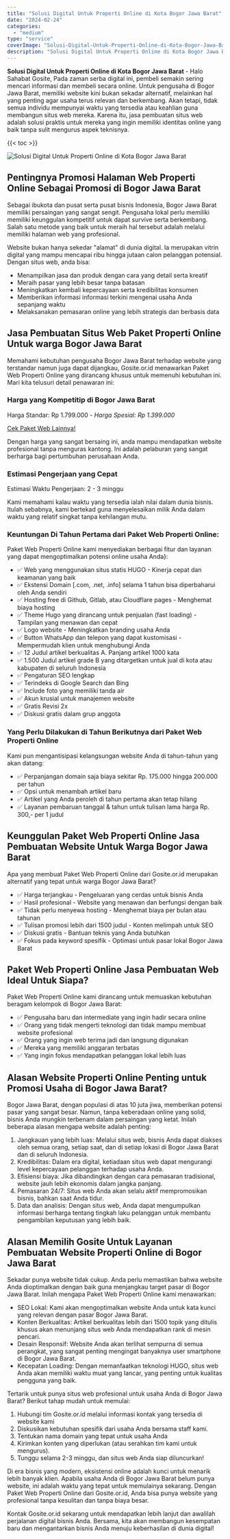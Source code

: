 ```yaml
---
title: "Solusi Digital Untuk Properti Online di Kota Bogor Jawa Barat"
date: "2024-02-24"
categories: 
  - "medium"
type: "service"
coverImage: "Solusi-Digital-Untuk-Properti-Online-di-Kota-Bogor-Jawa-Barat.png"
description: "Solusi Digital Untuk Properti Online di Kota Bogor Jawa Barat. Kontak Gosite.or.id sekarang untuk mendapatkan lebih lanjut dan awalilah perjalanan digital bi..."
---
```


**Solusi Digital Untuk Properti Online di Kota Bogor Jawa Barat** - Halo Sahabat Gosite, Pada zaman serba digital ini, pembeli semakin sering mencari informasi dan membeli secara online. Untuk pengusaha di Bogor Jawa Barat, memiliki website kini bukan sekadar alternatif, melainkan hal yang penting agar usaha terus relevan dan berkembang. Akan tetapi, tidak semua individu mempunyai waktu yang tersedia atau keahlian guna membangun situs web mereka. Karena itu, jasa pembuatan situs web adalah solusi praktis untuk mereka yang ingin memiliki identitas online yang baik tanpa sulit mengurus aspek teknisnya.

{{< toc >}}

![Solusi Digital Untuk Properti Online di Kota Bogor Jawa Barat](/images/medium/Solusi-Digital-Untuk-Properti-Online-di-Kota-Bogor-Jawa-Barat.png)

## Pentingnya Promosi Halaman Web Properti Online Sebagai Promosi di Bogor Jawa Barat

Sebagai ibukota dan pusat serta pusat bisnis Indonesia, Bogor Jawa Barat memiliki persaingan yang sangat sengit. Pengusaha lokal perlu memiliki memiliki keunggulan kompetitif untuk dapat survive serta berkembang. Salah satu metode yang baik untuk meraih hal tersebut adalah melalui memiliki halaman web yang profesional.

Website bukan hanya sekedar "alamat" di dunia digital. Ia merupakan vitrin digital yang mampu mencapai ribu hingga jutaan calon pelanggan potensial. Dengan situs web, anda bisa:

- Menampilkan jasa dan produk dengan cara yang detail serta kreatif
- Meraih pasar yang lebih besar tanpa batasan
- Meningkatkan kembali kepercayaan serta kredibilitas konsumen
- Memberikan informasi informasi terkini mengenai usaha Anda sepanjang waktu
- Melaksanakan pemasaran online yang lebih strategis dan berbasis data

## Jasa Pembuatan Situs Web Paket Properti Online Untuk warga Bogor Jawa Barat

Memahami kebutuhan pengusaha Bogor Jawa Barat terhadap website yang terstandar namun juga dapat dijangkau, Gosite.or.id menawarkan Paket Web Properti Online yang dirancang khusus untuk memenuhi kebutuhan ini. Mari kita telusuri detail penawaran ini:

### Harga yang Kompetitip di Bogor Jawa Barat

<a class="cta-button">Harga Standar: Rp 1.799.000 - <em>Harga Spesial: Rp 1.399.000</em></a>

<a href="/jasa-web/" class="cta-button">Cek Paket Web Lainnya!</a>

Dengan harga yang sangat bersaing ini, anda mampu mendapatkan website profesional tanpa menguras kantong. Ini adalah pelaburan yang sangat berharga bagi pertumbuhan perusahaan Anda.

### Estimasi Pengerjaan yang Cepat

Estimasi Waktu Pengerjaan: 2 - 3 minggu

Kami memahami kalau waktu yang tersedia ialah nilai dalam dunia bisnis. Itulah sebabnya, kami bertekad guna menyelesaikan milik Anda dalam waktu yang relatif singkat tanpa kehilangan mutu.

### Keuntungan Di Tahun Pertama dari Paket Web Properti Online:

Paket Web Properti Online kami menyediakan berbagai fitur dan layanan yang dapat mengoptimalkan potensi online usaha Anda}:

- ✅ Web yang menggunakan situs statis HUGO - Kinerja cepat dan keamanan yang baik
- ✅ Ekstensi Domain \[.com, .net, .info\] selama 1 tahun bisa diperbaharui oleh Anda sendiri
- ✅ Hosting free di Github, Gitlab, atau Cloudflare pages - Menghemat biaya hosting
- ✅ Theme Hugo yang dirancang untuk penjualan (fast loading) - Tampilan yang menawan dan cepat
- ✅ Logo website - Meningkatkan branding usaha Anda
- ✅ Button WhatsApp dan telepon yang dapat kustomisasi - Mempermudah klien untuk menghubungi Anda
- ✅ 12 Judul artikel berkualitas A. Panjang artikel 1000 kata
- ✅ 1.500 Judul artikel grade B yang ditargetkan untuk jual di kota atau kabupaten di seluruh Indonesia
- ✅ Pengaturan SEO lengkap
- ✅ Terindeks di Google Search dan Bing
- ✅ Include foto yang memiliki tanda air
- ✅ Akun krusial untuk manajemen website
- ✅ Gratis Revisi 2x
- ✅ Diskusi gratis dalam grup anggota

### Yang Perlu Dilakukan di Tahun Berikutnya dari Paket Web Properti Online

Kami pun mengantisipasi kelangsungan website Anda di tahun-tahun yang akan datang:

- ✅ Perpanjangan domain saja biaya sekitar Rp. 175.000 hingga 200.000 per tahun
- ✅ Opsi untuk menambah artikel baru
- ✅ Artikel yang Anda peroleh di tahun pertama akan tetap hilang
- ✅ Layanan pembaruan tanggal & tahun untuk tulisan lama harga Rp. 300,- per 1 judul

## Keunggulan Paket Web Properti Online Jasa Pembuatan Website Untuk Warga Bogor Jawa Barat

Apa yang membuat Paket Web Properti Online dari Gosite.or.id merupakan alternatif yang tepat untuk warga Bogor Jawa Barat?

- ✅ Harga terjangkau - Pengeluaran yang cerdas untuk bisnis Anda
- ✅ Hasil profesional - Website yang menawan dan berfungsi dengan baik
- ✅ Tidak perlu menyewa hosting - Menghemat biaya per bulan atau tahunan
- ✅ Tulisan promosi lebih dari 1500 judul - Konten melimpah untuk SEO
- ✅ Diskusi gratis - Bantuan teknis yang Anda butuhkan
- ✅ Fokus pada keyword spesifik - Optimasi untuk pasar lokal Bogor Jawa Barat

## Paket Web Properti Online Jasa Pembuatan Web Ideal Untuk Siapa?

Paket Web Properti Online kami dirancang untuk memuaskan kebutuhan beragam kelompok di Bogor Jawa Barat:

- ✅ Pengusaha baru dan intermediate yang ingin hadir secara online
- ✅ Orang yang tidak mengerti teknologi dan tidak mampu membuat website profesional
- ✅ Orang yang ingin web terima jadi dan langsung digunakan
- ✅ Mereka yang memiliki anggaran terbatas
- ✅ Yang ingin fokus mendapatkan pelanggan lokal lebih luas

## Alasan Website Properti Online Penting untuk Promosi Usaha di Bogor Jawa Barat?

Bogor Jawa Barat, dengan populasi di atas 10 juta jiwa, memberikan potensi pasar yang sangat besar. Namun, tanpa keberadaan online yang solid, bisnis Anda mungkin terbenam dalam persaingan yang ketat. Inilah beberapa alasan mengapa website adalah penting:

1. Jangkauan yang lebih luas: Melalui situs web, bisnis Anda dapat diakses oleh semua orang, setiap saat, dan di setiap lokasi di Bogor Jawa Barat dan di seluruh Indonesia.
2. Kredibilitas: Dalam era digital, ketiadaan situs web dapat mengurangi level kepercayaan pelanggan terhadap usaha Anda.
3. Efisiensi biaya: Jika dibandingkan dengan cara pemasaran tradisional, website jauh lebih ekonomis dalam jangka panjang.
4. Pemasaran 24/7: Situs web Anda akan selalu aktif mempromosikan bisnis, bahkan saat Anda tidur.
5. Data dan analisis: Dengan situs web, Anda dapat mengumpulkan informasi berharga tentang tingkah laku pelanggan untuk membantu pengambilan keputusan yang lebih baik.

## Alasan Memilih Gosite Untuk Layanan Pembuatan Website Properti Online di Bogor Jawa Barat

Sekadar punya website tidak cukup. Anda perlu memastikan bahwa website Anda dioptimalkan dengan baik guna menjangkau target pasar di Bogor Jawa Barat. Inilah mengapa Paket Web Properti Online kami menawarkan:

- SEO Lokal: Kami akan mengoptimalkan website Anda untuk kata kunci yang relevan dengan pasar Bogor Jawa Barat.
- Konten Berkualitas: Artikel berkualitas lebih dari 1500 topik yang ditulis khusus akan menunjang situs web Anda mendapatkan rank di mesin pencari.
- Desain Responsif: Website Anda akan terlihat sempurna di semua perangkat, yang sangat penting mengingat banyaknya user smartphone di Bogor Jawa Barat.
- Kecepatan Loading: Dengan memanfaatkan teknologi HUGO, situs web Anda akan memiliki waktu muat yang lancar, yang penting untuk kualitas pengguna yang baik.

Tertarik untuk punya situs web profesional untuk usaha Anda di Bogor Jawa Barat? Berikut tahap mudah untuk memulai:

1. Hubungi tim Gosite.or.id melalui informasi kontak yang tersedia di website kami
2. Diskusikan kebutuhan spesifik dari usaha Anda bersama staff kami.
3. Tentukan nama domain yang tepat untuk usaha Anda
4. Kirimkan konten yang diperlukan (atau serahkan tim kami untuk mengurus).
5. Tunggu selama 2-3 minggu, dan situs web Anda siap diluncurkan!

Di era bisnis yang modern, eksistensi online adalah kunci untuk menarik lebih banyak klien. Apabila usaha Anda di Bogor Jawa Barat belum punya website, ini adalah waktu yang tepat untuk memulainya sekarang. Dengan Paket Web Properti Online dari Gosite.or.id, Anda bisa punya website yang profesional tanpa kesulitan dan tanpa biaya besar.

Kontak Gosite.or.id sekarang untuk mendapatkan lebih lanjut dan awalilah perjalanan digital bisnis Anda. Bersama, kita akan membangun kesempatan baru dan mengantarkan bisnis Anda menuju keberhasilan di dunia digital!